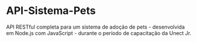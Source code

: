 # API-Sistema-Pets
API RESTful completa para um sistema de adoção de pets - desenvolvida em Node.js com JavaScript - durante o período de capacitação da Unect Jr.
